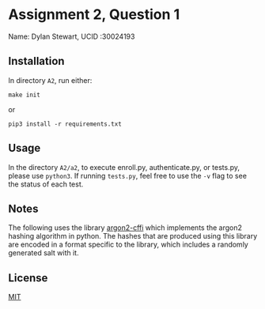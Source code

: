 # Assignment 2, Question 1
Name: Dylan Stewart, UCID :30024193

## Installation

In directory ```A2```, run either:
```
make init
```
or
```
pip3 install -r requirements.txt
```

## Usage

In the directory ```A2/a2```, to execute enroll.py, authenticate.py, or tests.py, please use ```python3```. If running ```tests.py```, feel free to use the ```-v``` flag to see the status of each test.

## Notes

The following uses the library [argon2-cffi](https://argon2-cffi.readthedocs.io/en/stable/) which implements the argon2 hashing algorithm in python. The hashes that are produced using this library are encoded in a format specific to the library, which includes a randomly generated salt with it.

## License
[MIT](https://choosealicense.com/licenses/mit/)